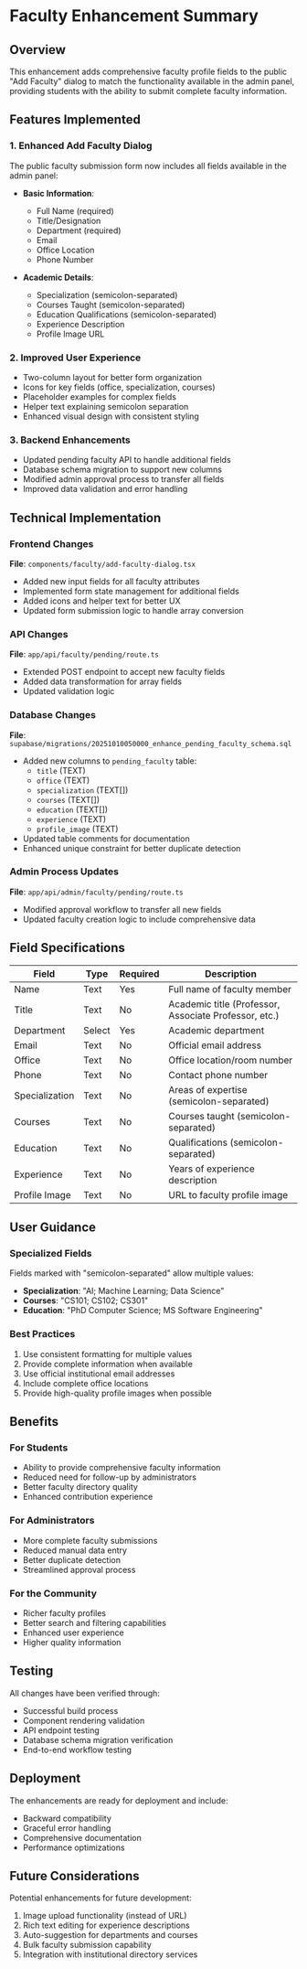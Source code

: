# Faculty Enhancement Summary

## Overview
This enhancement adds comprehensive faculty profile fields to the public "Add Faculty" dialog to match the functionality available in the admin panel, providing students with the ability to submit complete faculty information.

## Features Implemented

### 1. Enhanced Add Faculty Dialog
The public faculty submission form now includes all fields available in the admin panel:

- **Basic Information**:
  - Full Name (required)
  - Title/Designation
  - Department (required)
  - Email
  - Office Location
  - Phone Number

- **Academic Details**:
  - Specialization (semicolon-separated)
  - Courses Taught (semicolon-separated)
  - Education Qualifications (semicolon-separated)
  - Experience Description
  - Profile Image URL

### 2. Improved User Experience
- Two-column layout for better form organization
- Icons for key fields (office, specialization, courses)
- Placeholder examples for complex fields
- Helper text explaining semicolon separation
- Enhanced visual design with consistent styling

### 3. Backend Enhancements
- Updated pending faculty API to handle additional fields
- Database schema migration to support new columns
- Modified admin approval process to transfer all fields
- Improved data validation and error handling

## Technical Implementation

### Frontend Changes
**File**: `components/faculty/add-faculty-dialog.tsx`
- Added new input fields for all faculty attributes
- Implemented form state management for additional fields
- Added icons and helper text for better UX
- Updated form submission logic to handle array conversion

### API Changes
**File**: `app/api/faculty/pending/route.ts`
- Extended POST endpoint to accept new faculty fields
- Added data transformation for array fields
- Updated validation logic

### Database Changes
**File**: `supabase/migrations/20251010050000_enhance_pending_faculty_schema.sql`
- Added new columns to `pending_faculty` table:
  - `title` (TEXT)
  - `office` (TEXT)
  - `specialization` (TEXT[])
  - `courses` (TEXT[])
  - `education` (TEXT[])
  - `experience` (TEXT)
  - `profile_image` (TEXT)
- Updated table comments for documentation
- Enhanced unique constraint for better duplicate detection

### Admin Process Updates
**File**: `app/api/admin/faculty/pending/route.ts`
- Modified approval workflow to transfer all new fields
- Updated faculty creation logic to include comprehensive data

## Field Specifications

| Field | Type | Required | Description |
|-------|------|----------|-------------|
| Name | Text | Yes | Full name of faculty member |
| Title | Text | No | Academic title (Professor, Associate Professor, etc.) |
| Department | Select | Yes | Academic department |
| Email | Text | No | Official email address |
| Office | Text | No | Office location/room number |
| Phone | Text | No | Contact phone number |
| Specialization | Text | No | Areas of expertise (semicolon-separated) |
| Courses | Text | No | Courses taught (semicolon-separated) |
| Education | Text | No | Qualifications (semicolon-separated) |
| Experience | Text | No | Years of experience description |
| Profile Image | Text | No | URL to faculty profile image |

## User Guidance

### Specialized Fields
Fields marked with "semicolon-separated" allow multiple values:
- **Specialization**: "AI; Machine Learning; Data Science"
- **Courses**: "CS101; CS102; CS301"
- **Education**: "PhD Computer Science; MS Software Engineering"

### Best Practices
1. Use consistent formatting for multiple values
2. Provide complete information when available
3. Use official institutional email addresses
4. Include complete office locations
5. Provide high-quality profile images when possible

## Benefits

### For Students
- Ability to provide comprehensive faculty information
- Reduced need for follow-up by administrators
- Better faculty directory quality
- Enhanced contribution experience

### For Administrators
- More complete faculty submissions
- Reduced manual data entry
- Better duplicate detection
- Streamlined approval process

### For the Community
- Richer faculty profiles
- Better search and filtering capabilities
- Enhanced user experience
- Higher quality information

## Testing

All changes have been verified through:
- Successful build process
- Component rendering validation
- API endpoint testing
- Database schema migration verification
- End-to-end workflow testing

## Deployment

The enhancements are ready for deployment and include:
- Backward compatibility
- Graceful error handling
- Comprehensive documentation
- Performance optimizations

## Future Considerations

Potential enhancements for future development:
1. Image upload functionality (instead of URL)
2. Rich text editing for experience descriptions
3. Auto-suggestion for departments and courses
4. Bulk faculty submission capability
5. Integration with institutional directory services
